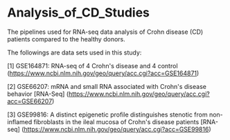 # Analysis_of_CD_Studies
The pipelines used for RNA-seq data analysis of Crohn disease (CD) patients compared to the healthy donors.

The followings are data sets used in this study:

[1] GSE164871: RNA-seq of 4 Crohn's disease and 4 control (https://www.ncbi.nlm.nih.gov/geo/query/acc.cgi?acc=GSE164871)

[2] GSE66207: mRNA and small RNA associated with Crohn's disease behavior [RNA-Seq] (https://www.ncbi.nlm.nih.gov/geo/query/acc.cgi?acc=GSE66207)

[3] GSE99816: A distinct epigenetic profile distinguishes stenotic from non-inflamed fibroblasts in the ileal mucosa of Crohn's disease patients [RNA-seq] (https://www.ncbi.nlm.nih.gov/geo/query/acc.cgi?acc=GSE99816)
